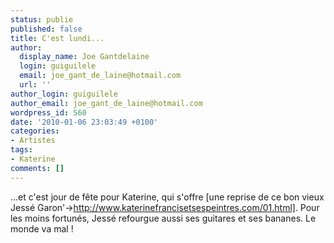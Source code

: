 ```yaml
---
status: publie
published: false
title: C'est lundi...
author:
  display_name: Joe Gantdelaine
  login: guiguilele
  email: joe_gant_de_laine@hotmail.com
  url: ''
author_login: guiguilele
author_email: joe_gant_de_laine@hotmail.com
wordpress_id: 560
date: '2010-01-06 23:03:49 +0100'
categories:
- Artistes
tags:
- Katerine
comments: []
---
```

...et c'est jour de fête pour Katerine, qui s'offre [une reprise de ce bon vieux Jessé Garon'->http://www.katerinefrancisetsespeintres.com/01.html]. Pour les moins fortunés, Jessé refourgue aussi ses guitares et ses bananes. Le monde va mal !

